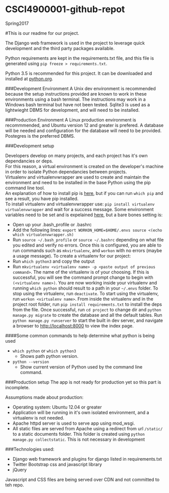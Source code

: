 # CSCI4900001-github-repot
Spring2017

#This is our readme for our project.

The Django web framework is used in the project to leverage quick development and the third party packages available.

Python requirements are kept in the requirements.txt file, and this file is generated using `pip freeze > requirements.txt`.

Python 3.5 is recommended for this project.  It can be downloaded and installed at [python.org](python.org).

###Development Environment
A Unix dev environment is recommended because the setup instructions provided are known to work in these environments using a bash terminal.  The instructions may work in a Windows bash terminal but have not been tested.  Sqlite3 is used as a lightwieght DBMS for development, and will need to be installed.

###Production Environment
A Linux production environment is recommmended, and Ubuntu version 12 and greater is prefered.  A database will be needed and configuration for the database will need to be provided.  Postegres is the preferred DBMS.

###Development setup

Developers develop on many projects, and each project has it's own dependancies or deps.  
For this reason, a virtual environment is created on the developer's machine in order to isolate Python dependancies between projects.  
Virtualenv and virtualenvwrapper are used to create and maintain the environment and need to be installed in the base Python using the pip command line tool.  
An explanation of how to install pip is [here](https://pip.pypa.io/en/stable/installing/), but if you can run `which pip` and see a result, you have pip installed.  
To install virtualenv and virtualenvwrapper use:
  `pip install virtualenv virtualenvwrapper`
and wait for a success message.
Some environment variables need to be set and is expelained [here](http://virtualenvwrapper.readthedocs.io/en/latest/install.html), but a bare bones setting is:
- Open up your .bash_profile or .bashrc
- Add the following lines:
   `export WORKON_HOME=$HOME/.envs
   source <(echo which virtualenvwrapper.sh)
   ` 
- Run `source ~/.bash_profile` or `source ~/.bashrc` depending on what file you edited and verify no errors.
Once this is configured, you are able to run commands such as `mkvirtualenv`, and `workon` with no errors (maybe a usage message).
To create a virtualenv for our project:
- Run `which python3` and copy the output
- Run `mkvirtualenv <virtualenv name> -p <paste output of previous command>`.  The name of the virtualenv is of your choosing.
If this is successful, you will see the command prompt change to begin with `(<virtualenv name>)`.  You are now working inside your virtualenv and running `which python` should result to a path in your `~/.envs` folder.
To stop using the virtualenv, run `deactivate`.
To start using the virtualenv, run `workon <virtualenv name>`.
From inside the virtualenv and in the project root folder, run `pip install requirements.txt` to install the deps from the file.
Once successful, run `cd project` to change dir and `python manage.py migrate` to create the database and all the default tables.
Run `python manage.py runserver` to start the built in dev server, and navigate a browser to [http://localhost:8000](http://localhost:8000) to view the index page.   


####Some common commands to help determine what python is being used
- `which python` or `which python3`
  - Shows path python version.
- `python --version` 
  - Show current version of Python used by the command line command.

###Production setup
The app is not ready for production yet so this part is incomplete.

Assumptions made about production:
- Operating system: Ubuntu 12.04 or greater
- Application will be running in it's own isolated environment, and a virtualenv is not needed.
- Apache httpd server is used to serve app using mod_wsgi.
- All static files are served from Apache using a redirect from url `/static/` to a static documents folder. This folder is created using `python manage.py collectstatic`.  This is not necessary in development

###Technologies used:
- Django web framework and plugins for django listed in requirements.txt
- Twitter Bootstrap css and javascript library
- jQuery

Javascript and CSS files are being served over CDN and not committed to teh repo.
